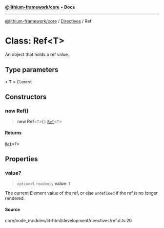 [**@lithium-framework/core**](../../../README.md) • **Docs**

***

[@lithium-framework/core](../../../README.md) / [Directives](../README.md) / Ref

# Class: Ref\<T\>

An object that holds a ref value.

## Type parameters

• **T** = `Element`

## Constructors

### new Ref()

> **new Ref**\<`T`\>(): [`Ref`](Ref.md)\<`T`\>

#### Returns

[`Ref`](Ref.md)\<`T`\>

## Properties

### value?

> `optional` `readonly` **value**: `T`

The current Element value of the ref, or else `undefined` if the ref is no
longer rendered.

#### Source

core/node\_modules/lit-html/development/directives/ref.d.ts:20
